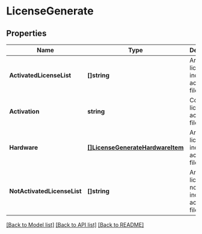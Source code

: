 # LicenseGenerate

## Properties
Name | Type | Description | Notes
------------ | ------------- | ------------- | -------------
**ActivatedLicenseList** | **[]string** | Array of licenses included in activation file. | [optional] [default to null]
**Activation** | **string** | Contents of licensing activation file. | [optional] [default to null]
**Hardware** | [**[]LicenseGenerateHardwareItem**](LicenseGenerateHardwareItem.md) | Array of licenses included in activation file. | [optional] [default to null]
**NotActivatedLicenseList** | **[]string** | An array of licenses not included in activation file. | [optional] [default to null]

[[Back to Model list]](../README.md#documentation-for-models) [[Back to API list]](../README.md#documentation-for-api-endpoints) [[Back to README]](../README.md)


